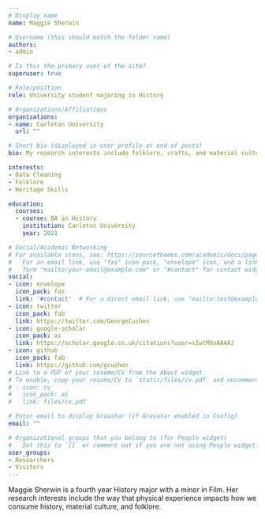 ```yaml
---
# Display name
name: Maggie Sherwin

# Username (this should match the folder name)
authors:
- admin

# Is this the primary user of the site?
superuser: true

# Role/position
role: University student majoring in History

# Organizations/Affiliations
organizations:
- name: Carleton University
  url: ""

# Short bio (displayed in user profile at end of posts)
bio: My research interests include folklore, crafts, and material culture.

interests:
- Data Cleaning
- Folklore
- Heritage Skills

education:
  courses:
  - course: BA in History
    institution: Carleton University
    year: 2021

# Social/Academic Networking
# For available icons, see: https://sourcethemes.com/academic/docs/page-builder/#icons
#   For an email link, use "fas" icon pack, "envelope" icon, and a link in the
#   form "mailto:your-email@example.com" or "#contact" for contact widget.
social:
- icon: envelope
  icon_pack: fas
  link: '#contact'  # For a direct email link, use "mailto:test@example.org".
- icon: twitter
  icon_pack: fab
  link: https://twitter.com/GeorgeCushen
- icon: google-scholar
  icon_pack: ai
  link: https://scholar.google.co.uk/citations?user=sIwtMXoAAAAJ
- icon: github
  icon_pack: fab
  link: https://github.com/gcushen
# Link to a PDF of your resume/CV from the About widget.
# To enable, copy your resume/CV to `static/files/cv.pdf` and uncomment the lines below.
# - icon: cv
#   icon_pack: ai
#   link: files/cv.pdf

# Enter email to display Gravatar (if Gravatar enabled in Config)
email: ""

# Organizational groups that you belong to (for People widget)
#   Set this to `[]` or comment out if you are not using People widget.
user_groups:
- Researchers
- Visitors
---
```


Maggie Sherwin is a fourth year History major with a minor in Film. Her research interests include the way that physical experience impacts how we consume history, material culture, and folklore.
